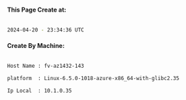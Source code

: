 
   
#### This Page Create at:

```bash

2024-04-20 - 23:34:36 UTC

```

#### Create By Machine:

```bash

Host Name : fv-az1432-143

platform  : Linux-6.5.0-1018-azure-x86_64-with-glibc2.35

Ip Local  : 10.1.0.35

```

